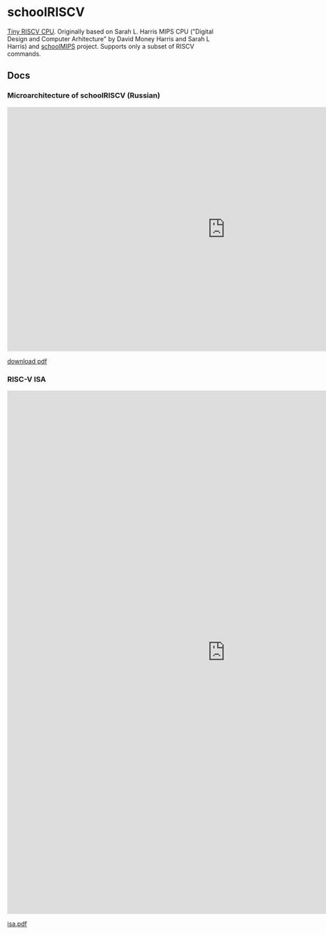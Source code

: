 
# schoolRISCV

[Tiny RISCV CPU](https://github.com/zhelnio/schoolRISCV). Originally based on Sarah L. Harris MIPS CPU ("Digital Design and Computer Arhitecture" by David Money Harris and Sarah L Harris) and [schoolMIPS](https://github.com/MIPSfpga/schoolMIPS) project. Supports only a subset of RISCV commands.

## Docs

### Microarchitecture of schoolRISCV (Russian)

<iframe src="https://zhelnio.github.io/test/slides.html" style="width: 1000px; height: 560px; border: 0px"></iframe>

[download pdf](doc/slides_ru.pdf)

### RISC-V ISA

<embed src="https://drive.google.com/viewerng/
viewer?embedded=true&url=https://zhelnio.github.io/test/doc/riscv-spec-20191213.pdf" width="1000" height="1200">

[isa.pdf](doc/riscv-spec-20191213.pdf)
